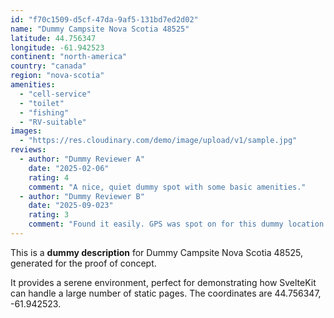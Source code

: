 ```yaml
---
id: "f70c1509-d5cf-47da-9af5-131bd7ed2d02"
name: "Dummy Campsite Nova Scotia 48525"
latitude: 44.756347
longitude: -61.942523
continent: "north-america"
country: "canada"
region: "nova-scotia"
amenities:
  - "cell-service"
  - "toilet"
  - "fishing"
  - "RV-suitable"
images:
  - "https://res.cloudinary.com/demo/image/upload/v1/sample.jpg"
reviews:
  - author: "Dummy Reviewer A"
    date: "2025-02-06"
    rating: 4
    comment: "A nice, quiet dummy spot with some basic amenities."
  - author: "Dummy Reviewer B"
    date: "2025-09-023"
    rating: 3
    comment: "Found it easily. GPS was spot on for this dummy location."
---
```


This is a **dummy description** for Dummy Campsite Nova Scotia 48525, generated for the proof of concept.

It provides a serene environment, perfect for demonstrating how SvelteKit can handle a large number of static pages. The coordinates are 44.756347, -61.942523.
